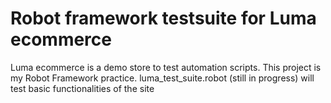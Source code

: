 # Robot framework testsuite for Luma ecommerce
Luma ecommerce is a demo store to test automation scripts. This project is my Robot Framework practice.
luma_test_suite.robot (still in progress) will test basic functionalities of the site
